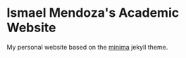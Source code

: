 # Ismael Mendoza's Academic Website

My personal website based on the [minima](https://github.com/jekyll/minima) jekyll theme.
